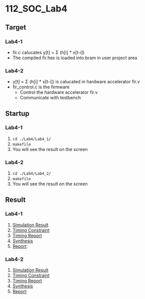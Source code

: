 # 112_SOC_Lab4

## Target
### Lab4-1
- fir.c calucates y[t] = Σ (h[i] * x[t-i])  
- The compiled fir.hex is loaded into bram in user project area
### Lab4-2
- y[t] = Σ (h[i] * x[t-i]) is calucated in hardware accelerator fir.v
- fir_control.c is the firmware
    - Control the hardware accelerator fir.v
    - Communicate with testbench

## Startup
### Lab4-1
1. ```cd ./Lab4/Lab4_1/```
2. ```makefile```
3. You will see the result on the screen

### Lab4-2
1. ```cd ./Lab4/Lab4_2/```
2. ```makefile```
3. You will see the result on the screen

## Result
### Lab4-1
1. [Simulation Result](./Lab4_1/log/simulation.log)
2. [Timing Constraint](./Lab4_1/log/time-pic.png)
3. [Timing Report](./Lab4_1/log/timing_report.txt)
4. [Synthesis](./Lab4_1/log/user_project_wrapper_utilization_synth.rpt)
5. [Report](./Lab4_1/report/report.pdf)
### Lab4-2
1. [Simulation Result](./Lab4_2/log/simulation.log)
2. [Timing Constraint](./Lab4_2/log/time-pic.png)
3. [Timing Report](./Lab4_2/log/timing_report.txt)
4. [Synthesis](./Lab4_2/log/user_project_wrapper_utilization_synth.rpt)
5. [Report](./Lab4_2/report/report.pdf)